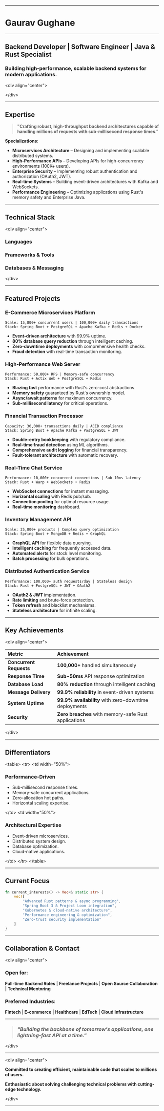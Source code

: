 
-----

# Gaurav Gughane

-----

## **Backend Developer | Software Engineer | Java & Rust Specialist**

### Building high-performance, scalable backend systems for modern applications.

\<div align="center"\>

[](https://gauravgughane.dev)
[](https://github.com/gauravgughanedev)
[](https://www.google.com/search?q=%23)

\</div\>

-----

## **Expertise**

> **"Crafting robust, high-throughput backend architectures capable of handling millions of requests with sub-millisecond response times."**

**Specializations:**

  * **Microservices Architecture** – Designing and implementing scalable distributed systems.
  * **High-Performance APIs** – Developing APIs for high-concurrency environments (100K+ users).
  * **Enterprise Security** – Implementing robust authentication and authorization (OAuth2, JWT).
  * **Real-time Systems** – Building event-driven architectures with Kafka and WebSockets.
  * **Performance Engineering** – Optimizing applications using Rust's memory safety and Enterprise Java.

-----

## **Technical Stack**

\<div align="center"\>

### **Languages**

### **Frameworks & Tools**

### **Databases & Messaging**

\</div\>

-----

## **Featured Projects**

### **E-Commerce Microservices Platform**

```
Scale: 15,000+ concurrent users | 100,000+ daily transactions
Stack: Spring Boot + PostgreSQL + Apache Kafka + Redis + Docker
```

  * **Event-driven architecture** with 99.9% uptime.
  * **80% database query reduction** through intelligent caching.
  * **Zero-downtime deployments** with comprehensive health checks.
  * **Fraud detection** with real-time transaction monitoring.

### **High-Performance Web Server**

```
Performance: 50,000+ RPS | Memory-safe concurrency
Stack: Rust + Actix Web + PostgreSQL + Redis
```

  * **Blazing fast** performance with Rust's zero-cost abstractions.
  * **Memory safety** guaranteed by Rust's ownership model.
  * **Async/await patterns** for maximum concurrency.
  * **Sub-millisecond latency** for critical operations.

### **Financial Transaction Processor**

```
Capacity: 30,000+ transactions daily | ACID compliance
Stack: Spring Boot + Apache Kafka + PostgreSQL + JWT
```

  * **Double-entry bookkeeping** with regulatory compliance.
  * **Real-time fraud detection** using ML algorithms.
  * **Comprehensive audit logging** for financial transparency.
  * **Fault-tolerant architecture** with automatic recovery.

### **Real-Time Chat Service**

```
Performance: 10,000+ concurrent connections | Sub-10ms latency
Stack: Rust + Warp + WebSockets + Redis
```

  * **WebSocket connections** for instant messaging.
  * **Horizontal scaling** with Redis pub/sub.
  * **Connection pooling** for optimal resource usage.
  * **Real-time monitoring** dashboard.

### **Inventory Management API**

```
Scale: 25,000+ products | Complex query optimization
Stack: Spring Boot + MongoDB + Redis + GraphQL
```

  * **GraphQL API** for flexible data querying.
  * **Intelligent caching** for frequently accessed data.
  * **Automated alerts** for stock level monitoring.
  * **Batch processing** for bulk operations.

### **Distributed Authentication Service**

```
Performance: 100,000+ auth requests/day | Stateless design
Stack: Rust + PostgreSQL + JWT + OAuth2
```

  * **OAuth2 & JWT** implementation.
  * **Rate limiting** and brute-force protection.
  * **Token refresh** and blacklist mechanisms.
  * **Stateless architecture** for infinite scaling.

-----

## **Key Achievements**

\<div align="center"\>

| **Metric** | **Achievement** |
| :---------------------- | :------------------------------------------ |
| **Concurrent Requests** | **100,000+** handled simultaneously         |
| **Response Time** | **Sub-50ms** API response optimization      |
| **Database Load** | **80% reduction** through intelligent caching |
| **Message Delivery** | **99.9% reliability** in event-driven systems |
| **System Uptime** | **99.9% availability** with zero-downtime deployments |
| **Security** | **Zero breaches** with memory-safe Rust applications |

\</div\>

-----

## **Differentiators**

\<table\>
\<tr\>
\<td width="50%"\>

### **Performance-Driven**

  * Sub-millisecond response times.
  * Memory-safe concurrent applications.
  * Zero-allocation hot paths.
  * Horizontal scaling expertise.

\</td\>
\<td width="50%"\>

### **Architectural Expertise** 

  * Event-driven microservices.
  * Distributed system design.
  * Database optimization.
  * Cloud-native applications.

\</td\>
\</tr\>
\</table\>

-----

## **Current Focus**

```rust
fn current_interests() -> Vec<&'static str> {
    vec![
        "Advanced Rust patterns & async programming",
        "Spring Boot 3 & Project Loom integration", 
        "Kubernetes & cloud-native architecture",
        "Performance engineering & optimization",
        "Zero-trust security implementation"
    ]
}
```

-----

## **Collaboration & Contact**

\<div align="center"\>

### **Open for:**

**Full-time Backend Roles** | **Freelance Projects** | **Open Source Collaboration** | **Technical Mentoring**

### **Preferred Industries:**

**Fintech** | **E-commerce** | **Healthcare** | **EdTech** | **Cloud Infrastructure**

-----

> ### *"Building the backbone of tomorrow's applications, one lightning-fast API at a time."*

[](https://www.google.com/search?q=%23)

\</div\>

-----

\<div align="center"\>

**Committed to creating efficient, maintainable code that scales to millions of users.**

**Enthusiastic about solving challenging technical problems with cutting-edge technology.**

\</div\>

-----
